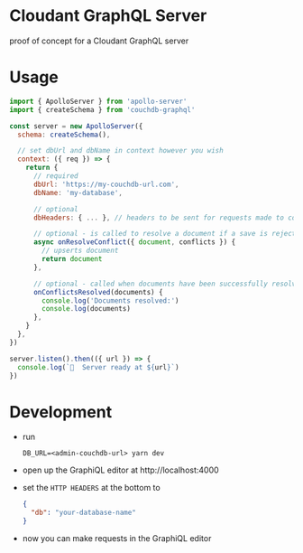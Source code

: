 # Cloudant GraphQL Server

proof of concept for a Cloudant GraphQL server

# Usage

```js
import { ApolloServer } from 'apollo-server'
import { createSchema } from 'couchdb-graphql'

const server = new ApolloServer({
  schema: createSchema(),

  // set dbUrl and dbName in context however you wish
  context: ({ req }) => {
    return {
      // required
      dbUrl: 'https://my-couchdb-url.com',
      dbName: 'my-database',

      // optional
      dbHeaders: { ... }, // headers to be sent for requests made to couchdb

      // optional - is called to resolve a document if a save is rejected by a conflict
      async onResolveConflict({ document, conflicts }) {
        // upserts document
        return document
      },

      // optional - called when documents have been successfully resolved
      onConflictsResolved(documents) {
        console.log('Documents resolved:')
        console.log(documents)
      },
    }
  },
})

server.listen().then(({ url }) => {
  console.log(`🚀  Server ready at ${url}`)
})
```

# Development

- run

  ```cli
  DB_URL=<admin-couchdb-url> yarn dev
  ```

- open up the GraphiQL editor at http://localhost:4000

- set the `HTTP HEADERS` at the bottom to

  ```json
  {
    "db": "your-database-name"
  }
  ```

- now you can make requests in the GraphiQL editor
